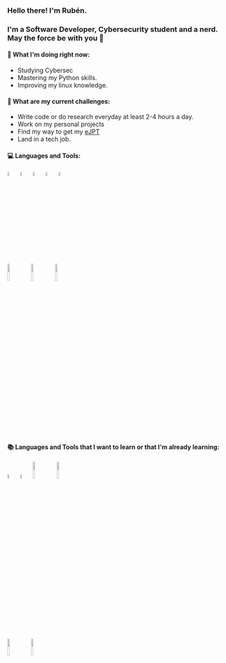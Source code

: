 ### Hello there! I'm Rubén.

### I'm a Software Developer, Cybersecurity student and a nerd. May the force be with you 🚀

#### 📍 What I'm doing right now:
* Studying Cybersec
* Mastering my Python skills.
* Improving my linux knowledge.
#### 📍 What are my current challenges:
* Write code or do research everyday at least 2-4 hours a day.
* Work on my personal projects
* Find my way to get my [eJPT](https://security.ine.com/certifications/ejpt-certification/)
* Land in a tech job.

#### :computer: Languages and Tools:

<p>
  <img width="5%" src="https://www.vectorlogo.zone/logos/w3_html5/w3_html5-icon.svg">
  <img width="5%" src="https://www.vectorlogo.zone/logos/w3_css/w3_css-icon.svg">
  <img width="5%" src="https://cdn.cdnlogo.com/logos/j/44/javascript.svg">
  <img width="5%" src="https://www.vectorlogo.zone/logos/nodejs/nodejs-icon.svg">
  <img width="5%" src="https://www.vectorlogo.zone/logos/python/python-icon.svg">
</p>
<p>
  <img width="10%" src="https://www.vectorlogo.zone/logos/reactjs/reactjs-ar21.svg">
  <img width="10%" src="https://www.vectorlogo.zone/logos/mongodb/mongodb-ar21.svg">
  <img width="10%" src="https://www.vectorlogo.zone/logos/git-scm/git-scm-ar21.svg">
</p>


#### :books: Languages and Tools that I want to learn or that I'm already learning:

<p>
  <img width="5%" src="https://www.vectorlogo.zone/logos/typescriptlang/typescriptlang-icon.svg">
  <img width="5%" src="https://www.vectorlogo.zone/logos/lua/lua-icon.svg">
  <img width="10%" src="https://www.vectorlogo.zone/logos/docker/docker-ar21.svg">
  <img width="10%" src="https://www.vectorlogo.zone/logos/ubuntu/ubuntu-ar21.svg">
</p>
<p>
  <img width="10%" src="https://www.vectorlogo.zone/logos/amazon_aws/amazon_aws-ar21.svg">
  <img width="10%" src="https://www.vectorlogo.zone/logos/microsoft_azure/microsoft_azure-ar21.svg">
</p>
